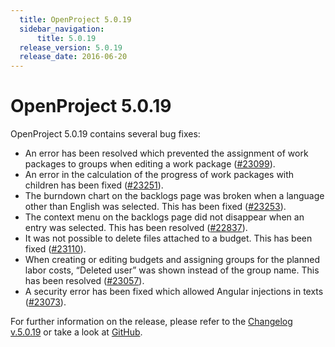 ```yaml
---
  title: OpenProject 5.0.19
  sidebar_navigation:
      title: 5.0.19
  release_version: 5.0.19
  release_date: 2016-06-20
---
```



# OpenProject 5.0.19

OpenProject 5.0.19 contains several bug fixes:

  - An error has been resolved which prevented the assignment of work
    packages to groups when editing a work package
    ([\#23099](https://community.openproject.com/work_packages/23099/activity)).
  - An error in the calculation of the progress of work packages with
    children has been fixed
    ([\#23251](https://community.openproject.com/work_packages/23251/activity)).
  - The burndown chart on the backlogs page was broken when a language
    other than English was selected. This has been fixed
    ([\#23253](https://community.openproject.com/work_packages/23253/activity)).
  - The context menu on the backlogs page did not disappear when an
    entry was selected. This has been resolved
    ([\#22837](https://community.openproject.com/work_packages/22837/activity)).
  - It was not possible to delete files attached to a budget. This has
    been fixed
    ([\#23110](https://community.openproject.com/work_packages/23110/activity)).
  - When creating or editing budgets and assigning groups for the
    planned labor costs, “Deleted user” was shown instead of the group
    name. This has been resolved
    ([\#23057](https://community.openproject.com/work_packages/23057/activity)).
  - A security error has been fixed which allowed Angular injections in
    texts
    ([\#23073](https://community.openproject.com/work_packages/23073/activity)).

For further information on the release, please refer to the [Changelog
v.5.0.19](https://community.openproject.com/versions/810) or take a look
at [GitHub](https://github.com/opf/openproject/tree/v5.0.19).


